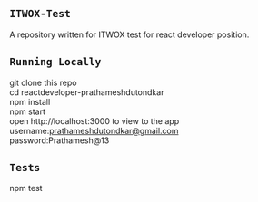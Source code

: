 ## `ITWOX-Test`
A repository written for ITWOX test for react developer position.

## `Running Locally`
git clone this repo\
cd reactdeveloper-prathameshdutondkar\
npm install\
npm start\
open http://localhost:3000 to view to the app\
username:prathameshdutondkar@gmail.com\
password:Prathamesh@13

## `Tests`
npm test